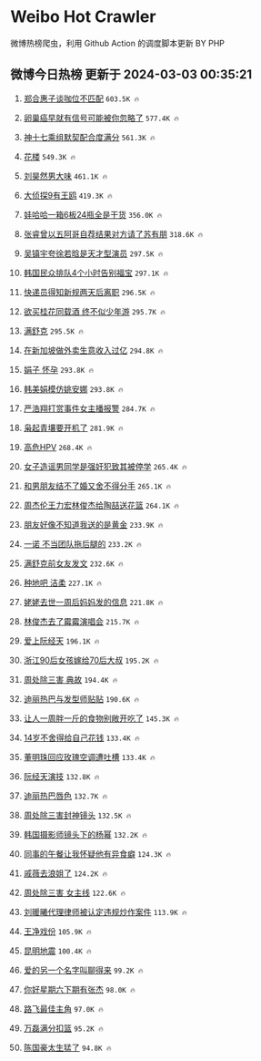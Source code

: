 # Weibo Hot Crawler 



微博热榜爬虫，利用 Github Action 的调度脚本更新 BY PHP 


## 微博今日热榜 更新于 2024-03-03 00:35:21 
1. [郑合惠子谈咖位不匹配](https://s.weibo.com/weibo?q=%23%E9%83%91%E5%90%88%E6%83%A0%E5%AD%90%E8%B0%88%E5%92%96%E4%BD%8D%E4%B8%8D%E5%8C%B9%E9%85%8D%23&t=31&band_rank=1&Refer=top) `603.5K 🔥` 

1. [卵巢癌早就有信号可能被你忽略了](https://s.weibo.com/weibo?q=%23%E5%8D%B5%E5%B7%A2%E7%99%8C%E6%97%A9%E5%B0%B1%E6%9C%89%E4%BF%A1%E5%8F%B7%E5%8F%AF%E8%83%BD%E8%A2%AB%E4%BD%A0%E5%BF%BD%E7%95%A5%E4%BA%86%23&t=31&band_rank=2&Refer=top) `577.4K 🔥` 

1. [神十七乘组默契配合度满分](https://s.weibo.com/weibo?q=%23%E7%A5%9E%E5%8D%81%E4%B8%83%E4%B9%98%E7%BB%84%E9%BB%98%E5%A5%91%E9%85%8D%E5%90%88%E5%BA%A6%E6%BB%A1%E5%88%86%23&t=31&band_rank=3&Refer=top) `561.3K 🔥` 

1. [花楼](https://s.weibo.com/weibo?q=%E8%8A%B1%E6%A5%BC&t=31&band_rank=4&Refer=top) `549.3K 🔥` 

1. [刘昊然男大味](https://s.weibo.com/weibo?q=%E5%88%98%E6%98%8A%E7%84%B6%E7%94%B7%E5%A4%A7%E5%91%B3&t=31&band_rank=5&Refer=top) `461.1K 🔥` 

1. [大侦探9有王鸥](https://s.weibo.com/weibo?q=%23%E5%A4%A7%E4%BE%A6%E6%8E%A29%E6%9C%89%E7%8E%8B%E9%B8%A5%23&t=31&band_rank=6&Refer=top) `419.3K 🔥` 

1. [娃哈哈一箱6板24瓶全是干货](https://s.weibo.com/weibo?q=%23%E5%A8%83%E5%93%88%E5%93%88%E4%B8%80%E7%AE%B16%E6%9D%BF24%E7%93%B6%E5%85%A8%E6%98%AF%E5%B9%B2%E8%B4%A7%23&t=31&band_rank=7&Refer=top) `356.0K 🔥` 

1. [张睿曾以五阿哥自荐结果对方请了苏有朋](https://s.weibo.com/weibo?q=%23%E5%BC%A0%E7%9D%BF%E6%9B%BE%E4%BB%A5%E4%BA%94%E9%98%BF%E5%93%A5%E8%87%AA%E8%8D%90%E7%BB%93%E6%9E%9C%E5%AF%B9%E6%96%B9%E8%AF%B7%E4%BA%86%E8%8B%8F%E6%9C%89%E6%9C%8B%23&t=31&band_rank=8&Refer=top) `318.6K 🔥` 

1. [吴镇宇夸徐若晗是天才型演员](https://s.weibo.com/weibo?q=%23%E5%90%B4%E9%95%87%E5%AE%87%E5%A4%B8%E5%BE%90%E8%8B%A5%E6%99%97%E6%98%AF%E5%A4%A9%E6%89%8D%E5%9E%8B%E6%BC%94%E5%91%98%23&t=31&band_rank=9&Refer=top) `297.5K 🔥` 

1. [韩国民众排队4个小时告别福宝](https://s.weibo.com/weibo?q=%23%E9%9F%A9%E5%9B%BD%E6%B0%91%E4%BC%97%E6%8E%92%E9%98%9F4%E4%B8%AA%E5%B0%8F%E6%97%B6%E5%91%8A%E5%88%AB%E7%A6%8F%E5%AE%9D%23&t=31&band_rank=10&Refer=top) `297.1K 🔥` 

1. [快递员得知新规两天后离职](https://s.weibo.com/weibo?q=%23%E5%BF%AB%E9%80%92%E5%91%98%E5%BE%97%E7%9F%A5%E6%96%B0%E8%A7%84%E4%B8%A4%E5%A4%A9%E5%90%8E%E7%A6%BB%E8%81%8C%23&t=31&band_rank=11&Refer=top) `296.5K 🔥` 

1. [欲买桂花同载酒 终不似少年游](https://s.weibo.com/weibo?q=%E6%AC%B2%E4%B9%B0%E6%A1%82%E8%8A%B1%E5%90%8C%E8%BD%BD%E9%85%92%20%E7%BB%88%E4%B8%8D%E4%BC%BC%E5%B0%91%E5%B9%B4%E6%B8%B8&t=31&band_rank=12&Refer=top) `295.7K 🔥` 

1. [满舒克](https://s.weibo.com/weibo?q=%E6%BB%A1%E8%88%92%E5%85%8B&t=31&band_rank=13&Refer=top) `295.5K 🔥` 

1. [在新加坡做外卖生意收入过亿](https://s.weibo.com/weibo?q=%23%E5%9C%A8%E6%96%B0%E5%8A%A0%E5%9D%A1%E5%81%9A%E5%A4%96%E5%8D%96%E7%94%9F%E6%84%8F%E6%94%B6%E5%85%A5%E8%BF%87%E4%BA%BF%23&t=31&band_rank=14&Refer=top) `294.8K 🔥` 

1. [娟子 怀孕](https://s.weibo.com/weibo?q=%E5%A8%9F%E5%AD%90%20%E6%80%80%E5%AD%95&t=31&band_rank=15&Refer=top) `293.8K 🔥` 

1. [韩美娟模仿姚安娜](https://s.weibo.com/weibo?q=%23%E9%9F%A9%E7%BE%8E%E5%A8%9F%E6%A8%A1%E4%BB%BF%E5%A7%9A%E5%AE%89%E5%A8%9C%23&t=31&band_rank=16&Refer=top) `293.8K 🔥` 

1. [严浩翔打赏事件女主播报警](https://s.weibo.com/weibo?q=%23%E4%B8%A5%E6%B5%A9%E7%BF%94%E6%89%93%E8%B5%8F%E4%BA%8B%E4%BB%B6%E5%A5%B3%E4%B8%BB%E6%92%AD%E6%8A%A5%E8%AD%A6%23&t=31&band_rank=17&Refer=top) `284.7K 🔥` 

1. [枭起青壤要开机了](https://s.weibo.com/weibo?q=%23%E6%9E%AD%E8%B5%B7%E9%9D%92%E5%A3%A4%E8%A6%81%E5%BC%80%E6%9C%BA%E4%BA%86%23&t=31&band_rank=18&Refer=top) `281.9K 🔥` 

1. [高危HPV](https://s.weibo.com/weibo?q=%E9%AB%98%E5%8D%B1HPV&t=31&band_rank=19&Refer=top) `268.4K 🔥` 

1. [女子造谣男同学是强奸犯致其被停学](https://s.weibo.com/weibo?q=%23%E5%A5%B3%E5%AD%90%E9%80%A0%E8%B0%A3%E7%94%B7%E5%90%8C%E5%AD%A6%E6%98%AF%E5%BC%BA%E5%A5%B8%E7%8A%AF%E8%87%B4%E5%85%B6%E8%A2%AB%E5%81%9C%E5%AD%A6%23&t=31&band_rank=20&Refer=top) `265.4K 🔥` 

1. [和男朋友结不了婚又舍不得分手](https://s.weibo.com/weibo?q=%23%E5%92%8C%E7%94%B7%E6%9C%8B%E5%8F%8B%E7%BB%93%E4%B8%8D%E4%BA%86%E5%A9%9A%E5%8F%88%E8%88%8D%E4%B8%8D%E5%BE%97%E5%88%86%E6%89%8B%23&t=31&band_rank=21&Refer=top) `265.1K 🔥` 

1. [周杰伦王力宏林俊杰给陶喆送花篮](https://s.weibo.com/weibo?q=%23%E5%91%A8%E6%9D%B0%E4%BC%A6%E7%8E%8B%E5%8A%9B%E5%AE%8F%E6%9E%97%E4%BF%8A%E6%9D%B0%E7%BB%99%E9%99%B6%E5%96%86%E9%80%81%E8%8A%B1%E7%AF%AE%23&t=31&band_rank=22&Refer=top) `264.1K 🔥` 

1. [朋友好像不知道我送的是黄金](https://s.weibo.com/weibo?q=%E6%9C%8B%E5%8F%8B%E5%A5%BD%E5%83%8F%E4%B8%8D%E7%9F%A5%E9%81%93%E6%88%91%E9%80%81%E7%9A%84%E6%98%AF%E9%BB%84%E9%87%91&t=31&band_rank=23&Refer=top) `233.9K 🔥` 

1. [一诺 不当团队拖后腿的](https://s.weibo.com/weibo?q=%E4%B8%80%E8%AF%BA%20%E4%B8%8D%E5%BD%93%E5%9B%A2%E9%98%9F%E6%8B%96%E5%90%8E%E8%85%BF%E7%9A%84&t=31&band_rank=24&Refer=top) `233.2K 🔥` 

1. [满舒克前女友发文](https://s.weibo.com/weibo?q=%23%E6%BB%A1%E8%88%92%E5%85%8B%E5%89%8D%E5%A5%B3%E5%8F%8B%E5%8F%91%E6%96%87%23&t=31&band_rank=25&Refer=top) `232.6K 🔥` 

1. [种地吧 洁柔](https://s.weibo.com/weibo?q=%E7%A7%8D%E5%9C%B0%E5%90%A7%20%E6%B4%81%E6%9F%94&t=31&band_rank=26&Refer=top) `227.1K 🔥` 

1. [姥姥去世一周后妈妈发的信息](https://s.weibo.com/weibo?q=%E5%A7%A5%E5%A7%A5%E5%8E%BB%E4%B8%96%E4%B8%80%E5%91%A8%E5%90%8E%E5%A6%88%E5%A6%88%E5%8F%91%E7%9A%84%E4%BF%A1%E6%81%AF&t=31&band_rank=27&Refer=top) `221.8K 🔥` 

1. [林俊杰去了霉霉演唱会](https://s.weibo.com/weibo?q=%23%E6%9E%97%E4%BF%8A%E6%9D%B0%E5%8E%BB%E4%BA%86%E9%9C%89%E9%9C%89%E6%BC%94%E5%94%B1%E4%BC%9A%23&t=31&band_rank=28&Refer=top) `215.7K 🔥` 

1. [爱上阮经天](https://s.weibo.com/weibo?q=%E7%88%B1%E4%B8%8A%E9%98%AE%E7%BB%8F%E5%A4%A9&t=31&band_rank=29&Refer=top) `196.1K 🔥` 

1. [浙江90后女孩嫁给70后大叔](https://s.weibo.com/weibo?q=%23%E6%B5%99%E6%B1%9F90%E5%90%8E%E5%A5%B3%E5%AD%A9%E5%AB%81%E7%BB%9970%E5%90%8E%E5%A4%A7%E5%8F%94%23&t=31&band_rank=30&Refer=top) `195.2K 🔥` 

1. [周处除三害 典故](https://s.weibo.com/weibo?q=%E5%91%A8%E5%A4%84%E9%99%A4%E4%B8%89%E5%AE%B3%20%E5%85%B8%E6%95%85&t=31&band_rank=31&Refer=top) `194.4K 🔥` 

1. [迪丽热巴与发型师贴贴](https://s.weibo.com/weibo?q=%23%E8%BF%AA%E4%B8%BD%E7%83%AD%E5%B7%B4%E4%B8%8E%E5%8F%91%E5%9E%8B%E5%B8%88%E8%B4%B4%E8%B4%B4%23&t=31&band_rank=32&Refer=top) `190.6K 🔥` 

1. [让人一周胖一斤的食物别敞开吃了](https://s.weibo.com/weibo?q=%23%E8%AE%A9%E4%BA%BA%E4%B8%80%E5%91%A8%E8%83%96%E4%B8%80%E6%96%A4%E7%9A%84%E9%A3%9F%E7%89%A9%E5%88%AB%E6%95%9E%E5%BC%80%E5%90%83%E4%BA%86%23&t=31&band_rank=33&Refer=top) `145.3K 🔥` 

1. [14岁不舍得给自己花钱](https://s.weibo.com/weibo?q=%2314%E5%B2%81%E4%B8%8D%E8%88%8D%E5%BE%97%E7%BB%99%E8%87%AA%E5%B7%B1%E8%8A%B1%E9%92%B1%23&t=31&band_rank=34&Refer=top) `133.4K 🔥` 

1. [董明珠回应玫瑰空调遭吐槽](https://s.weibo.com/weibo?q=%23%E8%91%A3%E6%98%8E%E7%8F%A0%E5%9B%9E%E5%BA%94%E7%8E%AB%E7%91%B0%E7%A9%BA%E8%B0%83%E9%81%AD%E5%90%90%E6%A7%BD%23&t=31&band_rank=35&Refer=top) `133.4K 🔥` 

1. [阮经天演技](https://s.weibo.com/weibo?q=%E9%98%AE%E7%BB%8F%E5%A4%A9%E6%BC%94%E6%8A%80&t=31&band_rank=36&Refer=top) `132.8K 🔥` 

1. [迪丽热巴唇色](https://s.weibo.com/weibo?q=%23%E8%BF%AA%E4%B8%BD%E7%83%AD%E5%B7%B4%E5%94%87%E8%89%B2%23&t=31&band_rank=37&Refer=top) `132.7K 🔥` 

1. [周处除三害封神镜头](https://s.weibo.com/weibo?q=%E5%91%A8%E5%A4%84%E9%99%A4%E4%B8%89%E5%AE%B3%E5%B0%81%E7%A5%9E%E9%95%9C%E5%A4%B4&t=31&band_rank=38&Refer=top) `132.5K 🔥` 

1. [韩国摄影师镜头下的杨幂](https://s.weibo.com/weibo?q=%23%E9%9F%A9%E5%9B%BD%E6%91%84%E5%BD%B1%E5%B8%88%E9%95%9C%E5%A4%B4%E4%B8%8B%E7%9A%84%E6%9D%A8%E5%B9%82%23&t=31&band_rank=39&Refer=top) `132.2K 🔥` 

1. [同事的午餐让我怀疑他有异食癖](https://s.weibo.com/weibo?q=%23%E5%90%8C%E4%BA%8B%E7%9A%84%E5%8D%88%E9%A4%90%E8%AE%A9%E6%88%91%E6%80%80%E7%96%91%E4%BB%96%E6%9C%89%E5%BC%82%E9%A3%9F%E7%99%96%23&t=31&band_rank=40&Refer=top) `124.3K 🔥` 

1. [戚薇去浪姐了](https://s.weibo.com/weibo?q=%23%E6%88%9A%E8%96%87%E5%8E%BB%E6%B5%AA%E5%A7%90%E4%BA%86%23&t=31&band_rank=41&Refer=top) `124.2K 🔥` 

1. [周处除三害 女主线](https://s.weibo.com/weibo?q=%E5%91%A8%E5%A4%84%E9%99%A4%E4%B8%89%E5%AE%B3%20%E5%A5%B3%E4%B8%BB%E7%BA%BF&t=31&band_rank=42&Refer=top) `122.6K 🔥` 

1. [刘暖曦代理律师被认定违规炒作案件](https://s.weibo.com/weibo?q=%23%E5%88%98%E6%9A%96%E6%9B%A6%E4%BB%A3%E7%90%86%E5%BE%8B%E5%B8%88%E8%A2%AB%E8%AE%A4%E5%AE%9A%E8%BF%9D%E8%A7%84%E7%82%92%E4%BD%9C%E6%A1%88%E4%BB%B6%23&t=31&band_rank=43&Refer=top) `113.9K 🔥` 

1. [王净戏份](https://s.weibo.com/weibo?q=%E7%8E%8B%E5%87%80%E6%88%8F%E4%BB%BD&t=31&band_rank=44&Refer=top) `105.9K 🔥` 

1. [昆明地震](https://s.weibo.com/weibo?q=%E6%98%86%E6%98%8E%E5%9C%B0%E9%9C%87&t=31&band_rank=45&Refer=top) `100.4K 🔥` 

1. [爱的另一个名字叫聊得来](https://s.weibo.com/weibo?q=%E7%88%B1%E7%9A%84%E5%8F%A6%E4%B8%80%E4%B8%AA%E5%90%8D%E5%AD%97%E5%8F%AB%E8%81%8A%E5%BE%97%E6%9D%A5&t=31&band_rank=46&Refer=top) `99.2K 🔥` 

1. [你好星期六下期有张杰](https://s.weibo.com/weibo?q=%23%E4%BD%A0%E5%A5%BD%E6%98%9F%E6%9C%9F%E5%85%AD%E4%B8%8B%E6%9C%9F%E6%9C%89%E5%BC%A0%E6%9D%B0%23&t=31&band_rank=47&Refer=top) `98.0K 🔥` 

1. [路飞最佳主角](https://s.weibo.com/weibo?q=%E8%B7%AF%E9%A3%9E%E6%9C%80%E4%BD%B3%E4%B8%BB%E8%A7%92&t=31&band_rank=48&Refer=top) `97.0K 🔥` 

1. [万磊满分扣篮](https://s.weibo.com/weibo?q=%23%E4%B8%87%E7%A3%8A%E6%BB%A1%E5%88%86%E6%89%A3%E7%AF%AE%23&t=31&band_rank=49&Refer=top) `95.2K 🔥` 

1. [陈国豪太生猛了](https://s.weibo.com/weibo?q=%23%E9%99%88%E5%9B%BD%E8%B1%AA%E5%A4%AA%E7%94%9F%E7%8C%9B%E4%BA%86%23&t=31&band_rank=50&Refer=top) `94.8K 🔥` 

